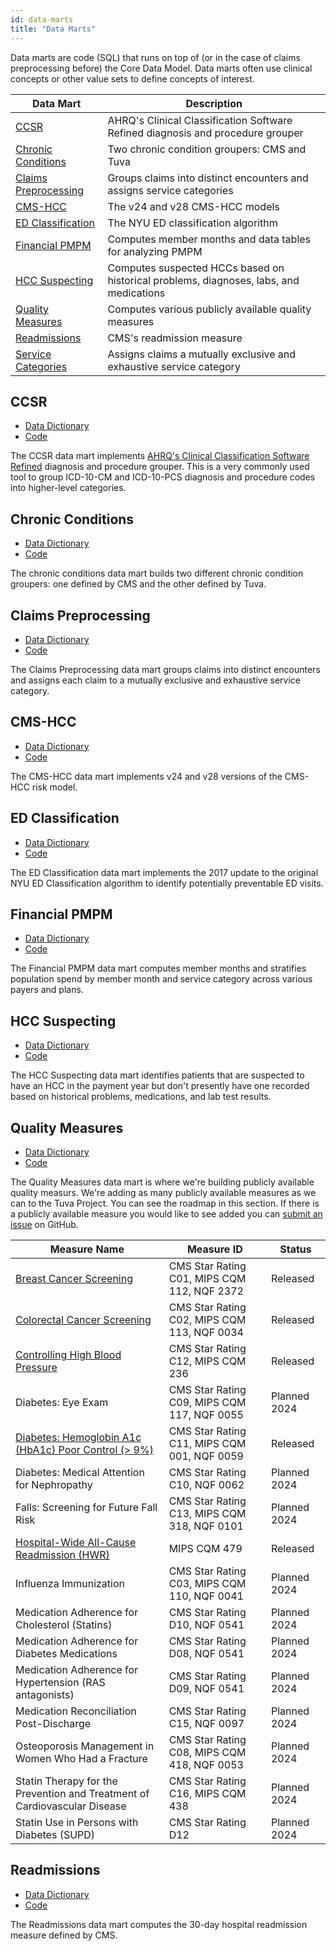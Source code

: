 ```yaml
---
id: data-marts
title: "Data Marts"
---
```


Data marts are code (SQL) that runs on top of (or in the case of claims preprocessing before) the Core Data Model.  Data marts often use clinical concepts or other value sets to define concepts of interest.  

| Data Mart | Description |
| --------- | ----------------------------- |
| [CCSR](#ccsr) | AHRQ's Clinical Classification Software Refined diagnosis and procedure grouper |
| [Chronic Conditions](#chronic-conditions) | Two chronic condition groupers: CMS and Tuva |
| [Claims Preprocessing](#claims-preprocessing) | Groups claims into distinct encounters and assigns service categories |
| [CMS-HCC](#cms-hcc) | The v24 and v28 CMS-HCC models |
| [ED Classification](#ed-classification) | The NYU ED classification algorithm |
| [Financial PMPM](#financial-pmpm) | Computes member months and data tables for analyzing PMPM |
| [HCC Suspecting](#hcc-suspecting) | Computes suspected HCCs based on historical problems, diagnoses, labs, and medications |
| [Quality Measures](#quality-measures) | Computes various publicly available quality measures |
| [Readmissions](#readmissions) | CMS's readmission measure |
| [Service Categories](#service-categories) | Assigns claims a mutually exclusive and exhaustive service category |

## CCSR
- [Data Dictionary](../data-dictionaries/ccsr)
- [Code](https://github.com/tuva-health/tuva/tree/main/models/ccsr)

The CCSR data mart implements [AHRQ's Clinical Classification Software Refined](https://hcup-us.ahrq.gov/toolssoftware/ccsr/ccs_refined.jsp) diagnosis and procedure grouper.  This is a very commonly used tool to group ICD-10-CM and ICD-10-PCS diagnosis and procedure codes into higher-level categories.

## Chronic Conditions
- [Data Dictionary](../data-dictionaries/chronic-conditions)
- [Code](https://github.com/tuva-health/tuva/tree/main/models/chronic_conditions)

The chronic conditions data mart builds two different chronic condition groupers: one defined by CMS and the other defined by Tuva.

## Claims Preprocessing
- [Data Dictionary](../data-dictionaries/claims-preprocessing)
- [Code](https://github.com/tuva-health/tuva/tree/main/models/claims_preprocessing)

The Claims Preprocessing data mart groups claims into distinct encounters and assigns each claim to a mutually exclusive and exhaustive service category.

## CMS-HCC
- [Data Dictionary](../data-dictionaries/cms-hccs)
- [Code](https://github.com/tuva-health/tuva/tree/main/models/cms_hcc)

The CMS-HCC data mart implements v24 and v28 versions of the CMS-HCC risk model.

## ED Classification
- [Data Dictionary](../data-dictionaries/ed-classification)
- [Code](https://github.com/tuva-health/tuva/tree/main/models/ed_classification)

The ED Classification data mart implements the 2017 update to the original NYU ED Classification algorithm to identify potentially preventable ED visits.


## Financial PMPM
- [Data Dictionary](../data-dictionaries/financial-pmpm)
- [Code](https://github.com/tuva-health/tuva/tree/main/models/financial_pmpm)

The Financial PMPM data mart computes member months and stratifies population spend by member month and service category across various payers and plans.

## HCC Suspecting
- [Data Dictionary](../data-dictionaries/hcc-suspecting)
- [Code](https://github.com/tuva-health/tuva/tree/main/models/hcc_suspecting)

The HCC Suspecting data mart identifies patients that are suspected to have an HCC in the payment year but don't presently have one recorded based on historical problems, medications, and lab test results.

## Quality Measures
- [Data Dictionary](../data-dictionaries/quality-measures)
- [Code](https://github.com/tuva-health/tuva/tree/main/models/quality_measures)

The Quality Measures data mart is where we're building publicly available quality measurs.  We're adding as many publicly available measures as we can to the Tuva Project.  You can see the roadmap in this section. If there is a publicly available 
measure you would like to see added you can [submit an issue](https://github.com/tuva-health/the_tuva_project/issues) 
on GitHub.

| Measure Name                                                                                                                  | Measure ID                                  | Status       | 
|-------------------------------------------------------------------------------------------------------------------------------|---------------------------------------------|--------------|
| [Breast Cancer Screening](https://github.com/tuva-health/tuva/tree/main/models/quality_measures)                              | CMS Star Rating C01, MIPS CQM 112, NQF 2372 | Released     |
| [Colorectal Cancer Screening](https://github.com/tuva-health/tuva/tree/main/models/quality_measures)                          | CMS Star Rating C02, MIPS CQM 113, NQF 0034 | Released     |
| [Controlling High Blood Pressure](https://github.com/tuva-health/tuva/tree/main/models/quality_measures)                                                                                           | CMS Star Rating C12, MIPS CQM 236           | Released     |
| Diabetes: Eye Exam                                                                                                            | CMS Star Rating C09, MIPS CQM 117, NQF 0055 | Planned 2024 |
| [Diabetes: Hemoglobin A1c (HbA1c) Poor Control (> 9%)](https://github.com/tuva-health/tuva/tree/main/models/quality_measures) | CMS Star Rating C11, MIPS CQM 001, NQF 0059 | Released     |
| Diabetes: Medical Attention for Nephropathy                                                                                   | CMS Star Rating C10, NQF 0062               | Planned 2024 |
| Falls: Screening for Future Fall Risk                                                                                         | CMS Star Rating C13, MIPS CQM 318, NQF 0101 | Planned 2024 |
| [Hospital-Wide All-Cause Readmission (HWR)](https://github.com/tuva-health/tuva/tree/main/models/readmissions)                | MIPS CQM 479                                | Released     |
| Influenza Immunization                                                                                                        | CMS Star Rating C03, MIPS CQM 110, NQF 0041 | Planned 2024 |
| Medication Adherence for Cholesterol (Statins)                                                                                | CMS Star Rating D10, NQF 0541               | Planned 2024 |
| Medication Adherence for Diabetes Medications                                                                                 | CMS Star Rating D08, NQF 0541               | Planned 2024 |
| Medication Adherence for Hypertension (RAS antagonists)                                                                       | CMS Star Rating D09, NQF 0541               | Planned 2024 |
| Medication Reconciliation Post-Discharge                                                                                      | CMS Star Rating C15, NQF 0097               | Planned 2024 |
| Osteoporosis Management in Women Who Had a Fracture                                                                           | CMS Star Rating C08, MIPS CQM 418, NQF 0053 | Planned 2024 |
| Statin Therapy for the Prevention and Treatment of Cardiovascular Disease                                                     | CMS Star Rating C16, MIPS CQM 438           | Planned 2024 |
| Statin Use in Persons with Diabetes (SUPD)                                                                                    | CMS Star Rating D12                         | Planned 2024 |

## Readmissions
- [Data Dictionary](../data-dictionaries/readmissions)
- [Code](https://github.com/tuva-health/tuva/tree/main/models/readmissions)

The Readmissions data mart computes the 30-day hospital readmission measure defined by CMS.